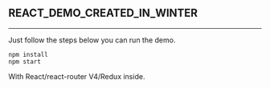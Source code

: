 ## REACT_DEMO_CREATED_IN_WINTER

---

Just follow the steps below you can run the demo.

```
npm install
npm start
```

With React/react-router V4/Redux inside.
